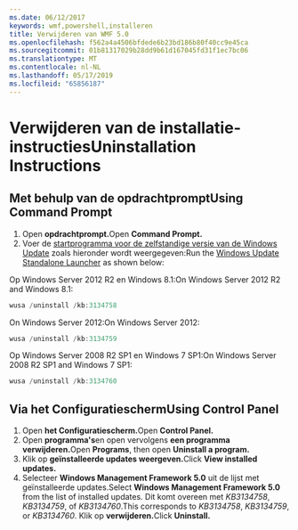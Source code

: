 ```yaml
---
ms.date: 06/12/2017
keywords: wmf,powershell,installeren
title: Verwijderen van WMF 5.0
ms.openlocfilehash: f562a4a4506bfdede6b23bd186b80f40cc9e45ca
ms.sourcegitcommit: 01b81317029b28dd9b61d167045fd31f1ec7bc06
ms.translationtype: MT
ms.contentlocale: nl-NL
ms.lasthandoff: 05/17/2019
ms.locfileid: "65856187"
---
```

# <a name="uninstallation-instructions"></a><span data-ttu-id="0f650-103">Verwijderen van de installatie-instructies</span><span class="sxs-lookup"><span data-stu-id="0f650-103">Uninstallation Instructions</span></span>

## <a name="using-command-prompt"></a><span data-ttu-id="0f650-104">Met behulp van de opdrachtprompt</span><span class="sxs-lookup"><span data-stu-id="0f650-104">Using Command Prompt</span></span>

1. <span data-ttu-id="0f650-105">Open **opdrachtprompt.**</span><span class="sxs-lookup"><span data-stu-id="0f650-105">Open **Command Prompt.**</span></span>
2. <span data-ttu-id="0f650-106">Voer de [startprogramma voor de zelfstandige versie van de Windows Update](https://support.microsoft.com/en-us/kb/934307) zoals hieronder wordt weergegeven:</span><span class="sxs-lookup"><span data-stu-id="0f650-106">Run the [Windows Update Standalone Launcher](https://support.microsoft.com/en-us/kb/934307) as shown below:</span></span>

<span data-ttu-id="0f650-107">Op Windows Server 2012 R2 en Windows 8.1:</span><span class="sxs-lookup"><span data-stu-id="0f650-107">On Windows Server 2012 R2 and Windows 8.1:</span></span>

```powershell
wusa /uninstall /kb:3134758
```

<span data-ttu-id="0f650-108">On Windows Server 2012:</span><span class="sxs-lookup"><span data-stu-id="0f650-108">On Windows Server 2012:</span></span>

```powershell
wusa /uninstall /kb:3134759
```

<span data-ttu-id="0f650-109">Op Windows Server 2008 R2 SP1 en Windows 7 SP1:</span><span class="sxs-lookup"><span data-stu-id="0f650-109">On Windows Server 2008 R2 SP1 and Windows 7 SP1:</span></span>

```powershell
wusa /uninstall /kb:3134760
```

## <a name="using-control-panel"></a><span data-ttu-id="0f650-110">Via het Configuratiescherm</span><span class="sxs-lookup"><span data-stu-id="0f650-110">Using Control Panel</span></span>

1. <span data-ttu-id="0f650-111">Open **het Configuratiescherm.**</span><span class="sxs-lookup"><span data-stu-id="0f650-111">Open **Control Panel.**</span></span>
2. <span data-ttu-id="0f650-112">Open **programma's**en open vervolgens **een programma verwijderen.**</span><span class="sxs-lookup"><span data-stu-id="0f650-112">Open **Programs**, then open **Uninstall a program.**</span></span>
3. <span data-ttu-id="0f650-113">Klik op **geïnstalleerde updates weergeven.**</span><span class="sxs-lookup"><span data-stu-id="0f650-113">Click **View installed updates.**</span></span>
4. <span data-ttu-id="0f650-114">Selecteer **Windows Management Framework 5.0** uit de lijst met geïnstalleerde updates.</span><span class="sxs-lookup"><span data-stu-id="0f650-114">Select **Windows Management Framework 5.0** from the list of installed updates.</span></span> <span data-ttu-id="0f650-115">Dit komt overeen met *KB3134758*, *KB3134759*, of *KB3134760*.</span><span class="sxs-lookup"><span data-stu-id="0f650-115">This corresponds to *KB3134758*, *KB3134759*, or *KB3134760*.</span></span> <span data-ttu-id="0f650-116">Klik op **verwijderen.**</span><span class="sxs-lookup"><span data-stu-id="0f650-116">Click **Uninstall.**</span></span>
